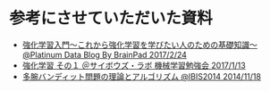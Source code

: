 # 参考にさせていただいた資料
- [強化学習入門〜これから強化学習を学びたい人のための基礎知識〜 @Platinum Data Blog By BrainPad 2017/2/24](http://blog.brainpad.co.jp/entry/2017/02/24/121500)
- [強化学習 その１ ＠サイボウズ・ラボ 機械学習勉強会 2017/1/13](https://www.slideshare.net/nishio/1-70974083)
- [多腕バンディット問題の理論とアルゴリズム @IBIS2014 2014/11/18](http://ibisml.org/archive/ibis2014/ibis2014_bandit.pdf)
